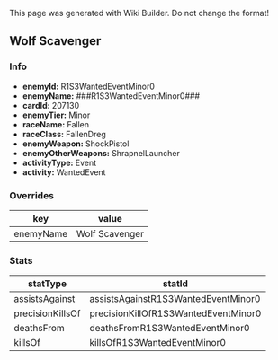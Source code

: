 <span class="wiki-builder">This page was generated with Wiki Builder. Do not change the format!</span>

## Wolf Scavenger
### Info
* **enemyId:** R1S3WantedEventMinor0
* **enemyName:** ###R1S3WantedEventMinor0###
* **cardId:** 207130
* **enemyTier:** Minor
* **raceName:** Fallen
* **raceClass:** FallenDreg
* **enemyWeapon:** ShockPistol
* **enemyOtherWeapons:** ShrapnelLauncher
* **activityType:** Event
* **activity:** WantedEvent

### Overrides
key | value
--- | -----
enemyName | Wolf Scavenger

### Stats
statType | statId
-------- | ------
assistsAgainst | assistsAgainstR1S3WantedEventMinor0
precisionKillsOf | precisionKillOfR1S3WantedEventMinor0
deathsFrom | deathsFromR1S3WantedEventMinor0
killsOf | killsOfR1S3WantedEventMinor0

